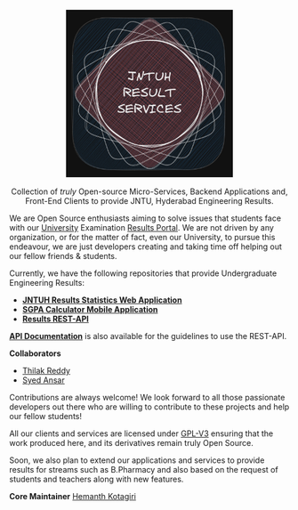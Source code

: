 <p align='center'><img width=300 src="logo.png" alt=""></p>

<p align='center'>
Collection of <i>truly</i> Open-source Micro-Services, Backend Applications and,
Front-End Clients to provide JNTU, Hyderabad Engineering Results.
 </p>

We are Open Source enthusiasts aiming to solve issues that students face with
our [University](https://jntuh.ac.in/) Examination [Results
Portal](results.jntuh.ac.in/). We are not driven by any organization, or for
the matter of fact, even our University, to pursue this endeavour, we are just
developers creating and taking time off helping out our fellow friends &
students.

Currently, we have the following repositories that provide Undergraduate
Engineering Results:

- **[JNTUH Results Statistics Web Application](https://github.com/jntuh-results-services/jntuh-results-stats)**
- **[SGPA Calculator Mobile Application](https://github.com/jntuh-results-services/sgpa-calculator)**
- **[Results REST-API](https://github.com/jntuh-results-services/sgpa-rest-api)**

**[API
Documentation](https://hemanthk.me/sgpa-rest-api-docs/)**
is also available for the guidelines to use the REST-API.

**Collaborators**

- [Thilak Reddy](https://github.com/ThilakReddyy)
- [Syed Ansar](https://github.com/Syed-Ansar)

Contributions are always welcome! We look forward to all those passionate
developers out there who are willing to contribute to these projects and help
our fellow students!

<!-- TODO: Add Contribution Guidelines here -->

All our clients and services are licensed under
[GPL-V3](https://www.gnu.org/licenses/gpl-3.0.en.html) ensuring that the work
produced here, and its derivatives remain truly Open Source.

Soon, we also plan to extend our applications and services to provide results
for streams such as B.Pharmacy and also based on the request of students and
teachers along with new features.

**Core Maintainer** [Hemanth Kotagiri](https://github.com/hemanth-kotagiri)
